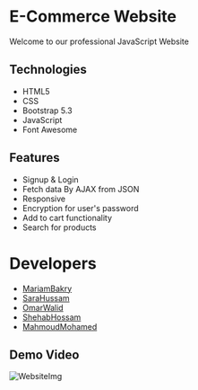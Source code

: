 # E-Commerce Website
Welcome to our professional JavaScript Website
## Technologies
- HTML5
- CSS
- Bootstrap 5.3
- JavaScript
- Font Awesome
## Features
- Signup & Login
- Fetch data By AJAX from JSON
- Responsive
- Encryption for user's password
- Add to cart functionality
- Search for products
# Developers
- [MariamBakry](https://github.com/MariamBakry)
- [SaraHussam](https://github.com/Sarahussam77)
- [OmarWalid](https://github.com/omar456-asc)
- [ShehabHossam](https://github.com/Shehab8K)
- [MahmoudMohamed](https://github.com/Mahmoud1499)
## Demo Video
![WebsiteImg](https://lform.com/cms/resources/media/2021/01/lform_javascript_blog_header_image-1184x694.jpg)
